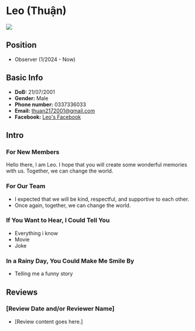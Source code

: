 # Leo (Thuận)

![](https://avatars.githubusercontent.com/u/62707901)

## Position

- Observer (1/2024 - Now)

## Basic Info

- **DoB:** 21/07/2001
- **Gender:** Male
- **Phone number:** 0337336033
- **Email:** thuan2172001@gmail.com
- **Facebook:** [Leo's Facebook](https://www.facebook.com/picassleonard)

## Intro

### For New Members

Hello there, I am Leo. I hope that you will create some wonderful memories with us. Together, we can change the world.

### For Our Team

- I expected that we will be kind, respectful, and supportive to each other.
- Once again, together, we can change the world.

### If You Want to Hear, I Could Tell You

- Everything i know
- Movie
- Joke

### In a Rainy Day, You Could Make Me Smile By

- Telling me a funny story

## Reviews

### [Review Date and/or Reviewer Name]

- [Review content goes here.]
